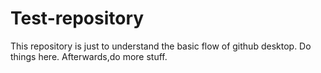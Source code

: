 # Test-repository
 This repository is just to understand the basic flow of github desktop.
Do things here. Afterwards,do more stuff.
